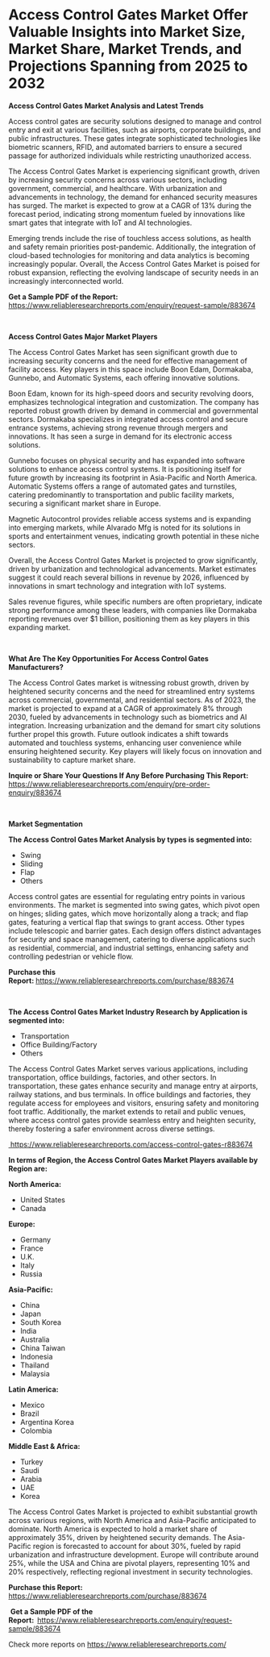 <p><h1>Access Control Gates Market Offer Valuable Insights into Market Size, Market Share, Market Trends, and Projections Spanning from 2025 to 2032</h1></p><p><strong>Access Control Gates Market Analysis and Latest Trends</strong></p>
<p><p>Access control gates are security solutions designed to manage and control entry and exit at various facilities, such as airports, corporate buildings, and public infrastructures. These gates integrate sophisticated technologies like biometric scanners, RFID, and automated barriers to ensure a secured passage for authorized individuals while restricting unauthorized access. </p><p>The Access Control Gates Market is experiencing significant growth, driven by increasing security concerns across various sectors, including government, commercial, and healthcare. With urbanization and advancements in technology, the demand for enhanced security measures has surged. The market is expected to grow at a CAGR of 13% during the forecast period, indicating strong momentum fueled by innovations like smart gates that integrate with IoT and AI technologies. </p><p>Emerging trends include the rise of touchless access solutions, as health and safety remain priorities post-pandemic. Additionally, the integration of cloud-based technologies for monitoring and data analytics is becoming increasingly popular. Overall, the Access Control Gates Market is poised for robust expansion, reflecting the evolving landscape of security needs in an increasingly interconnected world.</p></p>
<p><strong>Get a Sample PDF of the Report:&nbsp;</strong> <a href="https://www.reliableresearchreports.com/enquiry/request-sample/883674?utm_campaign=3110&utm_medium=2&utm_source=Github&utm_content=ia&utm_term=09042025&utm_id=access-control-gates">https://www.reliableresearchreports.com/enquiry/request-sample/883674</a></p>
<p>&nbsp;</p>
<p><strong>Access Control Gates Major Market Players</strong></p>
<p><p>The Access Control Gates Market has seen significant growth due to increasing security concerns and the need for effective management of facility access. Key players in this space include Boon Edam, Dormakaba, Gunnebo, and Automatic Systems, each offering innovative solutions.</p><p>Boon Edam, known for its high-speed doors and security revolving doors, emphasizes technological integration and customization. The company has reported robust growth driven by demand in commercial and governmental sectors. Dormakaba specializes in integrated access control and secure entrance systems, achieving strong revenue through mergers and innovations. It has seen a surge in demand for its electronic access solutions.</p><p>Gunnebo focuses on physical security and has expanded into software solutions to enhance access control systems. It is positioning itself for future growth by increasing its footprint in Asia-Pacific and North America. Automatic Systems offers a range of automated gates and turnstiles, catering predominantly to transportation and public facility markets, securing a significant market share in Europe.</p><p>Magnetic Autocontrol provides reliable access systems and is expanding into emerging markets, while Alvarado Mfg is noted for its solutions in sports and entertainment venues, indicating growth potential in these niche sectors.</p><p>Overall, the Access Control Gates Market is projected to grow significantly, driven by urbanization and technological advancements. Market estimates suggest it could reach several billions in revenue by 2026, influenced by innovations in smart technology and integration with IoT systems.</p><p>Sales revenue figures, while specific numbers are often proprietary, indicate strong performance among these leaders, with companies like Dormakaba reporting revenues over $1 billion, positioning them as key players in this expanding market.</p></p>
<p>&nbsp;</p>
<p><strong>What Are The Key Opportunities For Access Control Gates Manufacturers?</strong></p>
<p><p>The Access Control Gates market is witnessing robust growth, driven by heightened security concerns and the need for streamlined entry systems across commercial, governmental, and residential sectors. As of 2023, the market is projected to expand at a CAGR of approximately 8% through 2030, fueled by advancements in technology such as biometrics and AI integration. Increasing urbanization and the demand for smart city solutions further propel this growth. Future outlook indicates a shift towards automated and touchless systems, enhancing user convenience while ensuring heightened security. Key players will likely focus on innovation and sustainability to capture market share.</p></p>
<p><strong>Inquire or Share Your Questions If Any Before Purchasing This Report:</strong> <a href="https://www.reliableresearchreports.com/enquiry/pre-order-enquiry/883674?utm_campaign=3110&utm_medium=2&utm_source=Github&utm_content=ia&utm_term=09042025&utm_id=access-control-gates">https://www.reliableresearchreports.com/enquiry/pre-order-enquiry/883674</a></p>
<p>&nbsp;</p>
<p><strong>Market Segmentation</strong></p>
<p><strong>The Access Control Gates Market Analysis by types is segmented into:</strong></p>
<p><ul><li>Swing</li><li>Sliding</li><li>Flap</li><li>Others</li></ul></p>
<p><p>Access control gates are essential for regulating entry points in various environments. The market is segmented into swing gates, which pivot open on hinges; sliding gates, which move horizontally along a track; and flap gates, featuring a vertical flap that swings to grant access. Other types include telescopic and barrier gates. Each design offers distinct advantages for security and space management, catering to diverse applications such as residential, commercial, and industrial settings, enhancing safety and controlling pedestrian or vehicle flow.</p></p>
<p><strong>Purchase this Report:&nbsp;</strong><a href="https://www.reliableresearchreports.com/purchase/883674?utm_campaign=3110&utm_medium=2&utm_source=Github&utm_content=ia&utm_term=09042025&utm_id=access-control-gates">https://www.reliableresearchreports.com/purchase/883674</a></p>
<p>&nbsp;</p>
<p><strong>The Access Control Gates Market Industry Research by Application is segmented into:</strong></p>
<p><ul><li>Transportation</li><li>Office Building/Factory</li><li>Others</li></ul></p>
<p><p>The Access Control Gates Market serves various applications, including transportation, office buildings, factories, and other sectors. In transportation, these gates enhance security and manage entry at airports, railway stations, and bus terminals. In office buildings and factories, they regulate access for employees and visitors, ensuring safety and monitoring foot traffic. Additionally, the market extends to retail and public venues, where access control gates provide seamless entry and heighten security, thereby fostering a safer environment across diverse settings.</p></p>
<p><a href="https://www.reliableresearchreports.com/access-control-gates-r883674?utm_campaign=3110&utm_medium=2&utm_source=Github&utm_content=ia&utm_term=09042025&utm_id=access-control-gates">&nbsp;https://www.reliableresearchreports.com/access-control-gates-r883674</a></p>
<p><strong>In terms of Region, the Access Control Gates Market Players available by Region are:</strong></p>
<p>
    <p> <strong> North America: </strong>
        <ul>
            <li>United States</li>
            <li>Canada</li>
        </ul>
        </p> 
    <p> <strong> Europe: </strong>
        <ul>
            <li>Germany</li>
            <li>France</li>
            <li>U.K.</li>
            <li>Italy</li>
            <li>Russia</li>
        </ul>
        </p> 
    <p> <strong> Asia-Pacific: </strong>
        <ul>
            <li>China</li>
            <li>Japan</li>
            <li>South Korea</li>
            <li>India</li>
            <li>Australia</li>
            <li>China Taiwan</li>
            <li>Indonesia</li>
            <li>Thailand</li>
            <li>Malaysia</li>
        </ul>
        </p> 
    <p> <strong> Latin America: </strong>
        <ul>
            <li>Mexico</li>
            <li>Brazil</li>
            <li>Argentina Korea</li>
            <li>Colombia</li>
        </ul>
        </p> 
    <p> <strong> Middle East & Africa: </strong>
        <ul>
            <li>Turkey</li>
            <li>Saudi</li>
            <li>Arabia</li>
            <li>UAE</li>
            <li>Korea</li>
        </ul>
    </p>
    </p>
<p><p>The Access Control Gates Market is projected to exhibit substantial growth across various regions, with North America and Asia-Pacific anticipated to dominate. North America is expected to hold a market share of approximately 35%, driven by heightened security demands. The Asia-Pacific region is forecasted to account for about 30%, fueled by rapid urbanization and infrastructure development. Europe will contribute around 25%, while the USA and China are pivotal players, representing 10% and 20% respectively, reflecting regional investment in security technologies.</p></p>
<p><strong>Purchase this Report: </strong><a href="https://www.reliableresearchreports.com/purchase/883674?utm_campaign=3110&utm_medium=2&utm_source=Github&utm_content=ia&utm_term=09042025&utm_id=access-control-gates">https://www.reliableresearchreports.com/purchase/883674</a></p>
<p>&nbsp;<strong>Get a Sample PDF of the Report:&nbsp;&nbsp;</strong><a href="https://www.reliableresearchreports.com/enquiry/request-sample/883674?utm_campaign=3110&utm_medium=2&utm_source=Github&utm_content=ia&utm_term=09042025&utm_id=access-control-gates">https://www.reliableresearchreports.com/enquiry/request-sample/883674</a></p>
<p><strong></strong></p>
<p>Check more reports on <a href="https://www.reliableresearchreports.com/?utm_campaign=3110&utm_medium=2&utm_source=Github&utm_content=ia&utm_term=09042025&utm_id=access-control-gates">https://www.reliableresearchreports.com/</a></p>